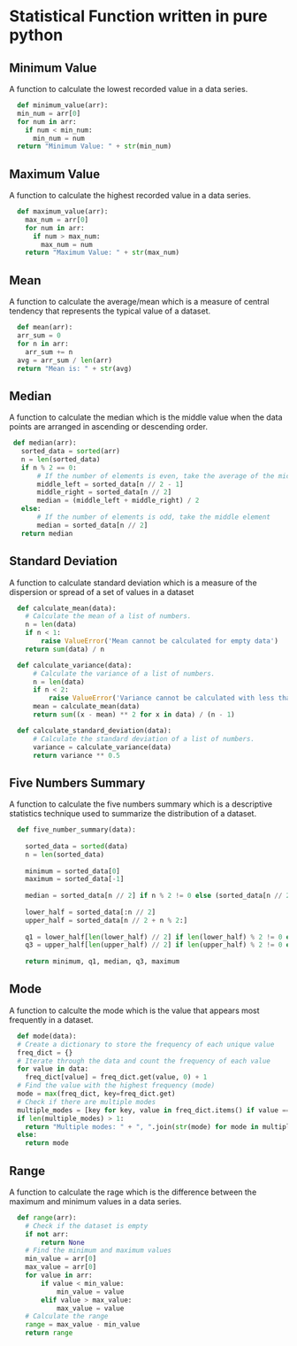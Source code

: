 # Statistical Function written in pure python

## Minimum Value

A function to calculate the lowest recorded value in a data series.

```python
  def minimum_value(arr):
  min_num = arr[0]
  for num in arr:
    if num < min_num:
      min_num = num
  return "Minimum Value: " + str(min_num)
```

## Maximum Value

A function to calculate the highest recorded value in a data series.

```python
  def maximum_value(arr):
    max_num = arr[0]
    for num in arr:
      if num > max_num:
        max_num = num
    return "Maximum Value: " + str(max_num)
```

## Mean

A function to calculate the average/mean which is a measure of central tendency that represents the typical value of a dataset.

```python
  def mean(arr):
  arr_sum = 0
  for n in arr:
    arr_sum += n
  avg = arr_sum / len(arr)
  return "Mean is: " + str(avg)
```

## Median

 A function to calculate the median which is the middle value when the data points are arranged in ascending or descending order.

 ```python
  def median(arr):
    sorted_data = sorted(arr)
    n = len(sorted_data)
    if n % 2 == 0:
        # If the number of elements is even, take the average of the middle two elements
        middle_left = sorted_data[n // 2 - 1]
        middle_right = sorted_data[n // 2]
        median = (middle_left + middle_right) / 2
    else:
        # If the number of elements is odd, take the middle element
        median = sorted_data[n // 2]
    return median
 ```

## Standard Deviation

A function to calculate standard deviation which is a measure of the dispersion or spread of a set of values in a dataset

```python
  def calculate_mean(data):
    # Calculate the mean of a list of numbers.
    n = len(data)
    if n < 1:
        raise ValueError('Mean cannot be calculated for empty data')
    return sum(data) / n

  def calculate_variance(data):
      # Calculate the variance of a list of numbers.
      n = len(data)
      if n < 2:
          raise ValueError('Variance cannot be calculated with less than 2 data points')
      mean = calculate_mean(data)
      return sum((x - mean) ** 2 for x in data) / (n - 1)

  def calculate_standard_deviation(data):
      # Calculate the standard deviation of a list of numbers.
      variance = calculate_variance(data)
      return variance ** 0.5
```

## Five Numbers Summary

A function to calculate the five numbers summary which is a descriptive statistics technique used to summarize the distribution of a dataset.

```python
  def five_number_summary(data):
    
    sorted_data = sorted(data)
    n = len(sorted_data)
    
    minimum = sorted_data[0]
    maximum = sorted_data[-1]
    
    median = sorted_data[n // 2] if n % 2 != 0 else (sorted_data[n // 2 - 1] + sorted_data[n // 2]) / 2
    
    lower_half = sorted_data[:n // 2]
    upper_half = sorted_data[n // 2 + n % 2:]
    
    q1 = lower_half[len(lower_half) // 2] if len(lower_half) % 2 != 0 else (lower_half[len(lower_half) // 2 - 1] + lower_half[len(lower_half) // 2]) / 2
    q3 = upper_half[len(upper_half) // 2] if len(upper_half) % 2 != 0 else (upper_half[len(upper_half) // 2 - 1] + upper_half[len(upper_half) // 2]) / 2
    
    return minimum, q1, median, q3, maximum
```

## Mode

A function to calculte the mode which is the value that appears most frequently in a dataset.

```python
  def mode(data):
  # Create a dictionary to store the frequency of each unique value
  freq_dict = {}
  # Iterate through the data and count the frequency of each value
  for value in data:
    freq_dict[value] = freq_dict.get(value, 0) + 1
  # Find the value with the highest frequency (mode)
  mode = max(freq_dict, key=freq_dict.get)
  # Check if there are multiple modes
  multiple_modes = [key for key, value in freq_dict.items() if value == freq_dict[mode]]
  if len(multiple_modes) > 1:
    return "Multiple modes: " + ", ".join(str(mode) for mode in multiple_modes)
  else:
    return mode
```

## Range

A function to calculate the rage which is the difference between the maximum and minimum values in a data series.

```python
  def range(arr):
    # Check if the dataset is empty
    if not arr:
        return None
    # Find the minimum and maximum values
    min_value = arr[0]
    max_value = arr[0]
    for value in arr:
        if value < min_value:
            min_value = value
        elif value > max_value:
            max_value = value
    # Calculate the range
    range = max_value - min_value
    return range
```